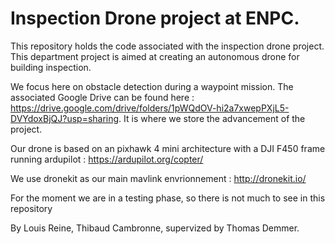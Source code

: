 # Inspection Drone project at ENPC.

This repository holds the code associated with the inspection drone project. This department project is aimed at
creating an autonomous drone for building inspection. 

We focus here on obstacle detection during a waypoint mission. 
The associated Google Drive can be found here : https://drive.google.com/drive/folders/1pWQdOV-hi2a7xwepPXjL5-DVYdoxBjQJ?usp=sharing. It is where we store the advancement of the project. 

Our drone is based on an pixhawk 4 mini architecture with a DJI F450 frame running ardupilot : https://ardupilot.org/copter/

We use dronekit as our main mavlink envrionnement : http://dronekit.io/

For the moment we are in a testing phase, so there is not much to see in this repository

By Louis Reine, Thibaud Cambronne, supervized by Thomas Demmer.